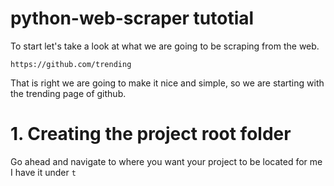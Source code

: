 # python-web-scraper tutotial

To start let's take a look at what we are going to be scraping from the web.

`https://github.com/trending`

That is right we are going to make it nice and simple, so we are starting with the trending page of github.

# 1. Creating the project root folder

Go ahead and navigate to where you want your project to be located for me I have it under ``` t ```
